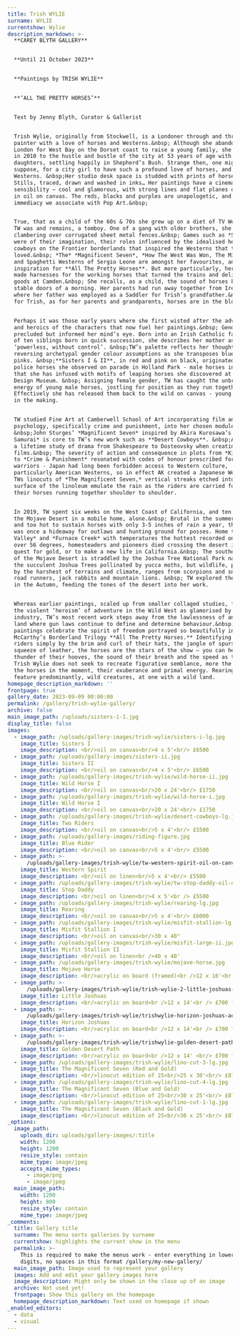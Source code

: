 ```yaml
---
title: Trish WYLIE
surname: WYLIE
currentshow: Wylie
description_markdown: >-
  **CAREY BLYTH GALLERY**


  **Until 21 October 2023**


  **Paintings by TRISH WYLIE**


  **‘ALL THE PRETTY HORSES’**


  Text by Jenny Blyth, Curator & Gallerist


  Trish Wylie, originally from Stockwell, is a Londoner through and through, a
  painter with a love of horses and Westerns.&nbsp; Although she abandoned
  London for West Bay on the Dorset coast to raise a young family, she returned
  in 2010 to the hustle and bustle of the city at 53 years of age with two
  daughters, settling happily in Shepherd’s Bush. Strange then, one might
  suppose, for a city girl to have such a profound love of horses, and more so
  Westerns. &nbsp;Her studio desk space is studded with prints of horses - Film
  Stills, traced, drawn and washed in inks… Her paintings have a cinematic
  sensibility – cool and glamorous, with strong lines and flat planes of colour
  in oil on canvas. The reds, blacks and purples are unapologetic, and lend an
  immediacy we associate with Pop Art.&nbsp;


  True, that as a child of the 60s & 70s she grew up on a diet of TV Westerns.
  TW was and remains, a tomboy. One of a gang with older brothers, she recalls
  clambering over corrugated sheet metal fences.&nbsp; Games such as *Stallions*
  were of their imagination, their roles influenced by the idealised heroics of
  cowboys on the Frontier borderlands that inspired the Westerns that they
  loved.&nbsp; *The* *Magnificent Seven*, *How The West Was Won, The Misfits*
  and Spaghetti Westerns of Sergio Leone are amongst her favourites, and
  inspiration for **All The Pretty Horses**. But more particularly, her father
  made harnesses for the working horses that turned the trains and delivered
  goods at Camden.&nbsp; She recalls, as a child, the sound of horses kicking
  stable doors of a morning. Her parents had run away together from Ireland
  where her father was employed as a Saddler for Trish’s grandfather.&nbsp; So
  for Trish, as for her parents and grandparents, horses are in the blood.&nbsp;


  Perhaps it was those early years where she first wisted after the adventure
  and heroics of the characters that now fuel her paintings.&nbsp; Gender
  precluded but informed her mind’s eye. Born into an Irish Catholic family, one
  of ten siblings born in quick succession, she describes her mother as
  ‘powerless, without control’. &nbsp;TW’s palette reflects her thoughts,
  reversing archetypal gender colour assumptions as she transposes blues with
  pinks. &nbsp;**Sisters I & II**, in red and pink on black, originated from
  police horses she observed on parade in Holland Park - male horses in reality
  that she has infused with motifs of leaping horses she discovered at the
  Design Museum. &nbsp; Assigning female gender, TW has caught the unbridled
  energy of young male horses, jostling for position as they run together.
  Effectively she has released them back to the wild on canvas - young stallions
  in the making.


  TW studied Fine Art at Camberwell School of Art incorporating film and
  psychology, specifically crime and punishment, into her chosen modules.
  &nbsp;John Sturges’ *Magnificent Seven* inspired by Akira Kurosawa’s *Seven
  Samurai* is core to TW’s new work such as **Desert Cowboys**. &nbsp;AK drew on
  a lifetime study of drama from Shakespeare to Dosteovsky when creating his
  films.&nbsp; The severity of action and consequence in plots from *King Lear*
  to *Crime & Punishment* resonated with codes of honour prescribed for Samurai
  warriors - Japan had long been forbidden access to Western culture,
  particularly American Westerns, so in effect AK created a Japanese Western. In
  TWs linocuts of *The Magnificent Seven,* vertical streaks etched into the
  surface of the linoleum emulate the rain as the riders are carried forward by
  their horses running together shoulder to shoulder.


  In 2019, TW spent six weeks on the West Coast of California, and ten days in
  the Mojave Desert in a mobile home, alone.&nbsp; Brutal in the summer months,
  and too hot to sustain horses with only 3-5 inches of rain a year, the desert
  was once a hideaway for outlaws and hunting ground for posses. Home to *Death
  Valley* and *Furnace Creek* with temperatures the hottest recorded on Earth at
  over 56 degrees, homesteaders and pioneers died crossing the desert in their
  quest for gold, or to make a new life in California.&nbsp; The southern region
  of the Mojave Desert is straddled by the Joshua Tree National Park named after
  the succulent Joshua Trees pollinated by yucca moths, but wildlife, prescribed
  by the harshest of terrains and climate, ranges from scorpions and snakes to
  road runners, jack rabbits and mountain lions. &nbsp; TW explored the Mojave
  in the Autumn, feeding the tones of the desert into her work.


  Whereas earlier paintings, scaled up from smaller collaged studies, featured
  the violent ‘heroism’ of adventure in the Wild West as glamorised by the film
  industry, TW’s most recent work steps away from the lawlessness of an untamed
  land where gun laws continue to define and determine behaviour.&nbsp; Her new
  paintings celebrate the spirit of freedom portrayed so beautifully in Cormac
  McCarthy’s Borderland Trilogy **All The Pretty Horses.** Identifying the
  riders simply by the brim and curl of their hats, the jangle of spurs and the
  squeeze of leather, the horses are the stars of the show – you can hear the
  thunder of their hooves, the sound of their breath and the speed as they run.
  Trish Wylie does not seek to recreate figurative semblance, more the spirit of
  the horses in the moment, their exuberance and primal energy. Rearing horses
  feature predominantly, wild creatures, at one with a wild land.
homepage_description_markdown: ''
frontpage: true
gallery_date: 2023-09-09 00:00:00
permalink: /gallery/trish-wylie-gallery/
archive: false
main_image_path: /uploads/sisters-i-1.jpg
display_title: false
images:
  - image_path: /uploads/gallery-images/trish-wylie/sisters-i-lg.jpg
    image_title: Sisters I
    image_description: <br/>oil on canvas<br/>4 x 5'<br/> £6500
  - image_path: /uploads/gallery-images/sisters-ii.jpg
    image_title: Sisters II
    image_description: <br/>oil on canvas<br/>4 x 5'<br/> £6500
  - image_path: /uploads/gallery-images/trish-wylie/wild-horse-ii.jpg
    image_title: Wild Horse I
    image_description: <br/>oil on canvas<br/>20 x 24'<br/> £1750
  - image_path: /uploads/gallery-images/trish-wylie/wild-horse-i.jpg
    image_title: Wild Horse I
    image_description: <br/>oil on canvas<br/>20 x 24'<br/> £1750
  - image_path: /uploads/gallery-images/trish-wylie/desert-cowboys-lg.jpg
    image_title: Two Riders
    image_description: <br/>oil on canvas<br/>5 x 4'<br/> £5500
  - image_path: /uploads/gallery-images/riding-figure.jpg
    image_title: Blue Rider
    image_description: <br/>oil on canvas<br/>5 x 4'<br/> £5500
  - image_path: >-
      /uploads/gallery-images/trish-wylie/tw-western-spirit-oil-on-canvas-5-x-4.jpg
    image_title: Western Spirit
    image_description: <br/>oil on linen<br/>5 x 4'<br/> £5500
  - image_path: /uploads/gallery-images/trish-wylie/tw-stop-daddy-oil-on-canvas-5-x-4.jpg
    image_title: Stop Daddy
    image_description: <br/>oil on linen<br/>4 x 5'<br /> £5500
  - image_path: /uploads/gallery-images/trish-wylie/rearing-lg.jpg
    image_title: Rearing
    image_description: <br/>oil on canvas<br/>5 x 4'<br/> £6000
  - image_path: /uploads/gallery-images/trish-wylie/misfit-stallion-lg.jpg
    image_title: Misfit Stallion I
    image_description: <br/>oil on canvas<br/>30 x 40"
  - image_path: /uploads/gallery-images/trish-wylie/misfit-large-ii.jpg
    image_title: Misfit Stallion II
    image_description: <br/>oil on linen<br />40 x 40'
  - image_path: /uploads/gallery-images/trish-wylie/mojave-horse.jpg
    image_title: Mojave Horse
    image_description: <br/>acrylic on board (framed)<br />12 x 16'<br /> £750
  - image_path: >-
      /uploads/gallery-images/trish-wylie/trish-wylie-2-little-joshuas-acrylic-on-board-in-black-wooden-frame-12-x-14.jpg
    image_title: Little Joshuas
    image_description: <br/>acrylic on board<br />12 x 14'<br /> £700 framed
  - image_path: >-
      /uploads/gallery-images/trish-wylie/trishwylie-horizon-joshuas-acrylic-on-board-in-black-wooden-frame-14-x-12.jpg
    image_title: Horizon Joshuas
    image_description: <br/>acrylic on board<br />12 x 14'<br /> £700 framed
  - image_path: >-
      /uploads/gallery-images/trish-wylie/trishwylie-golden-desert-path-acrylic-on-board-in-black-wooden-frame-12-x-14.jpg
    image_title: Golden Desert Path
    image_description: <br/>acrylic on board<br />12 x 14' <br/> £700 framed
  - image_path: /uploads/gallery-images/trish-wylie/lino-cut-3-lg.jpg
    image_title: The Magnificent Seven (Red and Gold)
    image_description: <br/>linocut edition of 25<br/>25 x 30'<br/> £875
  - image_path: /uploads/gallery-images/trish-wylie/lino-cut-4-lg.jpg
    image_title: The Magnificent Seven (Blue and Gold)
    image_description: <br/>linocut edition of 25<br/>30 x 25'<br/> £875
  - image_path: /uploads/gallery-images/trish-wylie/lino-cut-1-lg.jpg
    image_title: The Magnificent Seven (Black and Gold)
    image_description: <br/>linocut edition of 25<br/>30 x 25'<br/> £875
_options:
  image_path:
    uploads_dir: uploads/gallery-images/:title
    width: 1200
    height: 1200
    resize_style: contain
    mime_type: image/jpeg
    accepts_mime_types:
      - image/png
      - image/jpeg
  main_image_path:
    width: 1200
    height: 800
    resize_style: contain
    mime_type: image/jpeg
_comments:
  title: Gallery title
  surname: The menu sorts galleries by surname
  currentshow: highlights the current show in the menu
  permalink: >-
    This is required to make the menus work - enter everything in lower case, no
    digits, no spaces in this format /gallery/my-new-gallery/
  main_image_path: Image used to represent your gallery
  images: Add and edit your gallery images here
  image_description: Might only be shown in the close up of an image
  archive: Not used yet!
  frontpage: Show this gallery on the homepage
  homepage_description_markdown: Text used on homepage if shown
_enabled_editors:
  - data
  - visual
---
```

